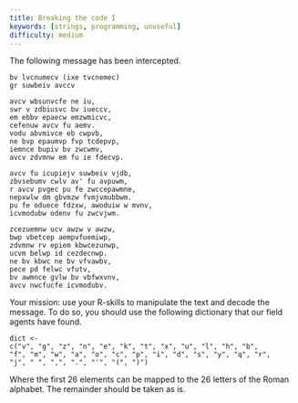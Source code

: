 ```yaml
---
title: Breaking the code I
keywords: [strings, programming, unuseful]
difficulty: medium
---
```


The following message has been intercepted.

```
bv lvcnumecv (ixe tvcnemec)
gr suwbeiv avccv

avcv wbsunvcfe ne iu, 
swr v zdbiusvc bv iueccv, 
em ebbv epaecw emzwmicvc, 
cefenuw avcv fu aemv. 
vodu abvmivce eb cwpvb, 
ne bvp epaumvp fvp tcdepvp, 
iemnce bupiv bv zwcwmv, 
avcv zdvmnw em fu ie fdecvp. 

avcv fu icupiejv suwbeiv vjdb, 
zbvsebumv cwlv av' fu avpuwm, 
r avcv pvgec pu fe zwccepawmne, 
nepxwlw dm gbvmzw fvmjvmubbwm. 
pu fe oduece fdzxw, awoduiw w mvnv, 
icvmodubw odenv fu zwcvjwm. 

zcezuemnw ucv awzw v awzw, 
bwp vbetcep aempvfuemiwp, 
zdvmnw rv epiem kbwcezunwp, 
ucvm belwp id cezdecnwp. 
ne bv kbwc ne bv vfvawbv, 
pece pd felwc vfutv, 
bv awmnce gvlw bv vbfwxvnv, 
avcv nwcfucfe icvmodubv.
```

Your mission: use your R-skills to manipulate the text and decode the message.
To do so, you should use the following dictionary that our field agents have
found.

```
dict <-
c("v", "g", "z", "n", "e", "k", "t", "x", "u", "l", "h", "b", 
"f", "m", "w", "a", "o", "c", "p", "i", "d", "s", "y", "q", "r", 
"j", " ", ",", ".", "'", "(", ")")
```

Where the first 26 elements can be mapped to the 26 letters of the Roman alphabet.
The remainder should be taken as is.